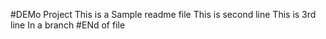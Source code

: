 #DEMo Project
This is a Sample readme file
This is second line
This is 3rd line
In a branch
#ENd of file